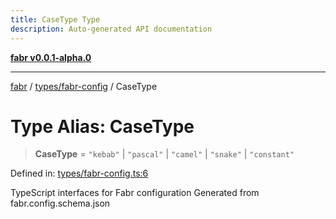 ```yaml
---
title: CaseType Type
description: Auto-generated API documentation
---
```


[**fabr v0.0.1-alpha.0**](../../../README.md)

***

[fabr](../../../README.md) / [types/fabr-config](../README.md) / CaseType

# Type Alias: CaseType

> **CaseType** = `"kebab"` \| `"pascal"` \| `"camel"` \| `"snake"` \| `"constant"`

Defined in: [types/fabr-config.ts:6](https://github.com/yashjawale/fabr/blob/main/src/types/fabr-config.ts#L6)

TypeScript interfaces for Fabr configuration
Generated from fabr.config.schema.json
